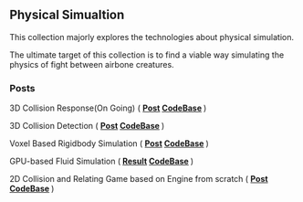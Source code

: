 ## Physical Simualtion

This collection majorly explores the technologies about physical simulation.

The ultimate target of this collection is to find a viable way simulating the physics of fight between airbone creatures.

### Posts

3D Collision Response(On Going) ( <b>[Post](3DCollisionResponse) [CodeBase](https://github.com/plutoshe/3DCollision) </b>)

3D Collision Detection ( <b>[Post](3DCollisionDetection) [CodeBase](https://github.com/plutoshe/3DCollision) </b>)

Voxel Based Rigidbody Simulation ( <b>[Post](2DVoxelRigidBodySimulation) [CodeBase](https://github.com/plutoshe/2DRigidbodySimulation) </b>)

GPU-based Fluid Simulation (<b> [Result](../assets/content/blogs/Collection1_PhysicsSimulation/stablefluid1.gif) [CodeBase](https://github.com/plutoshe/VisualEffects/tree/master/VisualEffects/StableFluidQt) </b>)

2D Collision and Relating Game based on Engine from scratch ( <b>[Post](2DCollisionGameEngine) [CodeBase](https://github.com/plutoshe/GameEngine) </b>)

<!-- Smoke simulation(On going, based on [this paper](https://web.stanford.edu/class/cs237d/smoke.pdf) ) -->

<!-- ### Results -->



